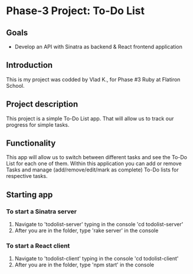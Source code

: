 # Phase-3 Project: To-Do List

## Goals

- Develop an API with Sinatra as backend & React frontend application

## Introduction

This is my project was codded by Vlad K., for Phase #3 Ruby at Flatiron School.

## Project description

This project is a simple To-Do List app. That will allow us to track our progress for simple tasks.

## Functionality

This app will allow us to switch between different tasks and see the To-Do List for each one of them. Within this application you can add or remove Tasks and manage (add/remove/edit/mark as complete) To-Do lists for respective tasks.

## Starting app

### To start a Sinatra server

1. Navigate to 'todolist-server' typing in the console 'cd todolist-server'
2. After you are in the folder, type 'rake server' in the console

### To start a React client

1. Navigate to 'todolist-client' typing in the console 'cd todolist-client'
2. After you are in the folder, type 'npm start' in the console
